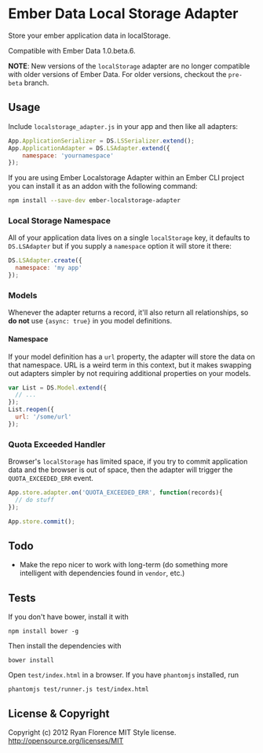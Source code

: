 Ember Data Local Storage Adapter
================================

Store your ember application data in localStorage.

Compatible with Ember Data 1.0.beta.6.

**NOTE**: New versions of the `localStorage` adapter are no longer compatible
with older versions of Ember Data. For older versions, checkout the `pre-beta`
branch.

Usage
-----

Include `localstorage_adapter.js` in your app and then like all adapters:

```js
App.ApplicationSerializer = DS.LSSerializer.extend();
App.ApplicationAdapter = DS.LSAdapter.extend({
    namespace: 'yournamespace'
});
```

If you are using Ember Localstorage Adapter within an Ember CLI project you can install it as an addon with the following command:

```sh
npm install --save-dev ember-localstorage-adapter
```

### Local Storage Namespace

All of your application data lives on a single `localStorage` key, it defaults to `DS.LSAdapter` but if you supply a `namespace` option it will store it there:

```js
DS.LSAdapter.create({
  namespace: 'my app'
});
```

### Models

Whenever the adapter returns a record, it'll also return all
relationships, so __do not__ use `{async: true}` in you model definitions.

#### Namespace

If your model definition has a `url` property, the adapter will store the data on that namespace. URL is a weird term in this context, but it makes swapping out adapters simpler by not requiring additional properties on your models.

```js
var List = DS.Model.extend({
  // ...
});
List.reopen({
  url: '/some/url'
});
```

### Quota Exceeded Handler

Browser's `localStorage` has limited space, if you try to commit application data and the browser is out of space, then the adapter will trigger the `QUOTA_EXCEEDED_ERR` event.

```js
App.store.adapter.on('QUOTA_EXCEEDED_ERR', function(records){
  // do stuff
});

App.store.commit();
```

Todo
----

- Make the repo nicer to work with long-term (do something more intelligent with dependencies found in `vendor`, etc.)

Tests
-----

If you don't have bower, install it with

    npm install bower -g

Then install the dependencies with

    bower install

Open `test/index.html` in a browser. If you have `phantomjs` installed,
run

    phantomjs test/runner.js test/index.html

License & Copyright
-------------------

Copyright (c) 2012 Ryan Florence
MIT Style license. http://opensource.org/licenses/MIT
